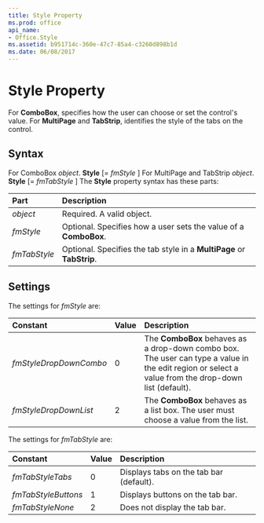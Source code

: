 ```yaml
---
title: Style Property
ms.prod: office
api_name:
- Office.Style
ms.assetid: b951714c-360e-47c7-85a4-c3260d898b1d
ms.date: 06/08/2017
---
```



# Style Property



For  **ComboBox**, specifies how the user can choose or set the control's value. For **MultiPage** and **TabStrip**, identifies the style of the tabs on the control.

## Syntax

For ComboBox _object_. **Style** [= _fmStyle_ ]
For MultiPage and TabStrip _object_. **Style** [= _fmTabStyle_ ]
The  **Style** property syntax has these parts:


|**Part**|**Description**|
|:-----|:-----|
| _object_|Required. A valid object.|
| _fmStyle_|Optional. Specifies how a user sets the value of a  **ComboBox**.|
| _fmTabStyle_|Optional. Specifies the tab style in a  **MultiPage** or **TabStrip**.|

## Settings
The settings for  _fmStyle_ are:


|**Constant**|**Value**|**Description**|
|:-----|:-----|:-----|
| _fmStyleDropDownCombo_|0|The  **ComboBox** behaves as a drop-down combo box. The user can type a value in the edit region or select a value from the drop-down list (default).|
| _fmStyleDropDownList_|2|The  **ComboBox** behaves as a list box. The user must choose a value from the list.|

The settings for  _fmTabStyle_ are:


|**Constant**|**Value**|**Description**|
|:-----|:-----|:-----|
| _fmTabStyleTabs_|0|Displays tabs on the tab bar (default).|
| _fmTabStyleButtons_|1|Displays buttons on the tab bar.|
| _fmTabStyleNone_|2|Does not display the tab bar.|

